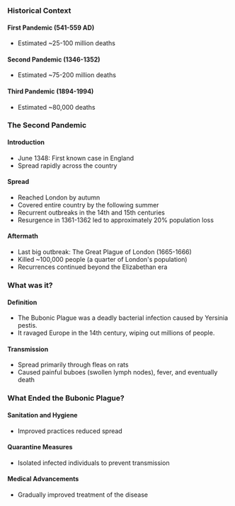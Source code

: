 ### Historical Context
#### First Pandemic (541-559 AD)
   - Estimated ~25-100 million deaths
#### Second Pandemic (1346-1352)
   - Estimated ~75-200 million deaths
#### Third Pandemic (1894-1994)
   - Estimated ~80,000 deaths
### The Second Pandemic
#### Introduction
   - June 1348: First known case in England
   - Spread rapidly across the country
#### Spread
   - Reached London by autumn
   - Covered entire country by the following summer
   - Recurrent outbreaks in the 14th and 15th centuries
   - Resurgence in 1361-1362 led to approximately 20% population loss
#### Aftermath
   - Last big outbreak: The Great Plague of London (1665-1666)
   - Killed ~100,000 people (a quarter of London's population)
   - Recurrences continued beyond the Elizabethan era
### What was it?
#### Definition
   - The Bubonic Plague was a deadly bacterial infection caused by Yersinia pestis.
   - It ravaged Europe in the 14th century, wiping out millions of people.
#### Transmission
   - Spread primarily through fleas on rats
   - Caused painful buboes (swollen lymph nodes), fever, and eventually death
### What Ended the Bubonic Plague?
#### Sanitation and Hygiene
   - Improved practices reduced spread
#### Quarantine Measures
   - Isolated infected individuals to prevent transmission
#### Medical Advancements
   - Gradually improved treatment of the disease